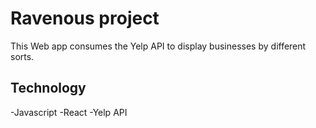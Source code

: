# Ravenous project

This Web app consumes the Yelp API to display businesses by different sorts.

## Technology
-Javascript
-React
-Yelp API
